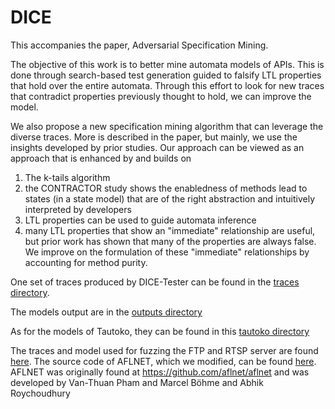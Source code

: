 # DICE

This accompanies the paper, Adversarial Specification Mining.

The objective of this work is to better mine automata models of APIs. 
This is done through search-based test generation guided to falsify LTL properties that hold over the entire automata.
Through this effort to look for new traces that contradict properties previously thought to hold, we can improve the model.

We also propose a new specification mining algorithm that can leverage the diverse traces. 
More is described in the paper, but mainly, we use the insights developed by prior studies. 
Our approach can be viewed as an approach that is enhanced by and builds on 
1. The k-tails algorithm 
2. the CONTRACTOR study shows the enabledness of methods lead to states (in a state model) that are of the right abstraction and intuitively interpreted by developers
3. LTL properties can be used to guide automata inference
4. many LTL properties that show an "immediate" relationship are useful, but prior work has shown that many of the properties are always false. We improve on the formulation of these "immediate" relationships by accounting for method purity.


One set of traces produced by DICE-Tester can be found in the [traces directory](https://github.com/kanghj/DICE/tree/master/traces).

The models output are in the [outputs directory](https://github.com/kanghj/DICE/tree/master/outputs)

As for the models of Tautoko, they can be found in this [tautoko directory](https://github.com/kanghj/DICE/tree/master/tautoko)

The traces and model used for fuzzing the FTP and RTSP server are found [here](https://github.com/kanghj/DICE/tree/master/server_fuzzing/server_fuzzing).
The source code of AFLNET, which we modified, can be found [here](https://github.com/kanghj/DICE/dice-aflnet).
AFLNET was originally found at https://github.com/aflnet/aflnet and was developed by Van-Thuan Pham and Marcel Böhme and Abhik Roychoudhury
